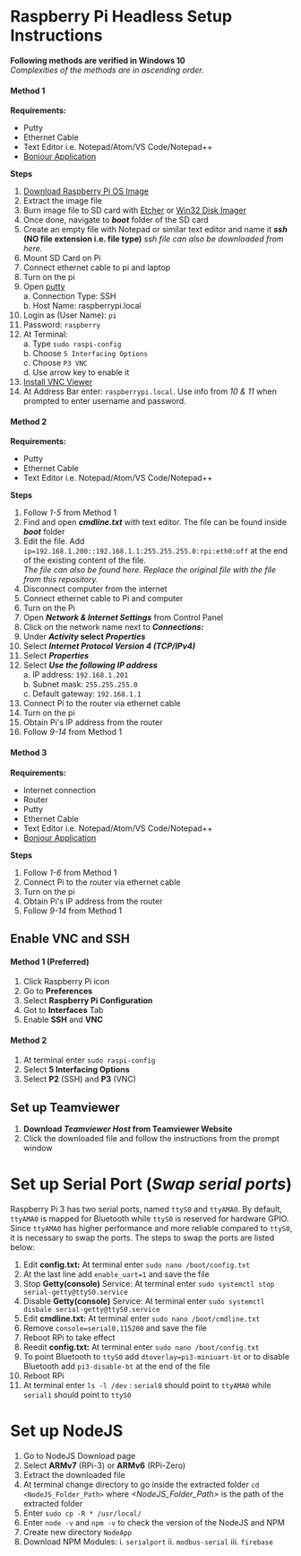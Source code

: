 # Raspberry Pi Headless Setup Instructions
**Following methods are verified in Windows 10**<br/>
*Complexities of the methods are in ascending order.*

#### **Method 1**
**Requirements:**
* Putty
* Ethernet Cable
* Text Editor i.e. Notepad/Atom/VS Code/Notepad++
* [Bonjour Application](https://support.apple.com/downloads/bonjour)<br/>


**Steps**<br/>
1. [Download Raspberry Pi OS Image](https://www.raspberrypi.org/downloads/raspbian/)
2. Extract the image file
3. Burn image file to SD card with [Etcher](https://etcher.io/) or [Win32 Disk Imager](https://sourceforge.net/projects/win32diskimager/)
4. Once done, navigate to ***boot*** folder of the SD card
5. Create an empty file with Notepad or similar text editor and name it ***ssh* (NO file extension i.e. file type)** *ssh file can also be downloaded from here.*
6. Mount SD Card on Pi
7. Connect ethernet cable to pi and laptop
8. Turn on the pi
9. Open [putty](https://www.putty.org/)<br/>
   a. Connection Type: SSH<br/>
   b. Host Name: raspberrypi.local
10. Login as (User Name): `pi`
11. Password: `raspberry`
12. At Terminal:<br/>
   a. Type `sudo raspi-config`<br/>
   b. Choose `5 Interfacing Options`<br/>
   c. Choose `P3 VNC`<br/>
   d. Use arrow key to enable it
13. [Install VNC Viewer](https://www.realvnc.com/en/connect/download/viewer/)
14. At Address Bar enter: `raspberrypi.local`. Use info from *10 & 11* when prompted to enter username and password.

#### **Method 2**
**Requirements:**
* Putty
* Ethernet Cable
* Text Editor i.e. Notepad/Atom/VS Code/Notepad++<br/>


**Steps**<br/>
1. Follow *1-5* from Method 1
6. Find and open ***cmdline.txt*** with text editor. The file can be found inside ***boot*** folder
7. Edit the file. Add `ip=192.168.1.200::192.168.1.1:255.255.255.0:rpi:eth0:off` at the end of the existing content of the file.<br/>
   *The file can also be found here. Replace the original file with the file from this repository.*
8. Disconnect computer from the internet
9. Connect ethernet cable to Pi and computer
10. Turn on the Pi
11. Open ***Network & Internet Settings*** from Control Panel
12. Click on the network name next to ***Connections:***
13. Under ***Activity* select *Properties***<br/>
14. Select ***Internet Protocol Version 4 (TCP/IPv4)***
15. Select ***Properties***<br/>
16. Select ***Use the following IP address***<br/>
    a. IP address: `192.168.1.201`<br/>
    b. Subnet mask: `255.255.255.0`<br/>
    c. Default gateway: `192.168.1.1`<br/>
17. Connect Pi to the router via ethernet cable
18. Turn on the pi
19. Obtain Pi's IP address from the router
20. Follow *9-14* from Method 1

#### **Method 3**
**Requirements:**
* Internet connection
* Router
* Putty
* Ethernet Cable
* Text Editor i.e. Notepad/Atom/VS Code/Notepad++
* [Bonjour Application](https://support.apple.com/downloads/bonjour)<br/>

**Steps**<br/>
1. Follow *1-6* from Method 1
7. Connect Pi to the router via ethernet cable
8. Turn on the pi
9. Obtain Pi's IP address from the router
10. Follow *9-14* from Method 1

## Enable VNC and SSH
#### **Method 1 (Preferred)**
1. Click Raspberry Pi icon
2. Go to **Preferences**
3. Select **Raspberry Pi Configuration**
4. Got to **Interfaces** Tab
5. Enable **SSH** and **VNC**

#### **Method 2**
1. At terminal enter `sudo raspi-config`
2. Select **5 Interfacing Options**
3. Select **P2** (SSH) and **P3** (VNC)

## Set up Teamviewer
1. **Download *Teamviewer Host* from Teamviewer Website**
2. Click the downloaded file and follow the instructions from the prompt window

# Set up Serial Port (***Swap serial ports***)
Raspberry Pi 3 has two serial ports, named `ttyS0` and `ttyAMA0`. By default, `ttyAMA0` is mapped for Bluetooth while `ttyS0` is reserved for hardware GPIO. Since `ttyAMA0` has higher performance and more reliable compared to `ttyS0`, it is necessary to swap the ports. The steps to swap the ports are listed below:
1. Edit **config.txt:** At terminal enter `sudo nano /boot/config.txt`
2. At the last line add `enable_uart=1` and save the file
3. Stop **Getty(console)** Service: At terminal enter `sudo systemctl stop serial-getty@ttyS0.service`
4. Disable **Getty(console)** Service: At terminal enter `sudo systemctl disbale serial-getty@ttyS0.service`
5. Edit **cmdline.txt:** At terminal enter `sudo nano /boot/cmdline.txt`
6. Remove `console=serial0,115200` and save the file
7. Reboot RPi to take effect
8. Reedit **config.txt:** At terminal enter `sudo nano /boot/config.txt`
9. To point Bluetooth to `ttyS0` add `dtoverlay=pi3-miniuart-bt` or to disable Bluetooth add `pi3-disable-bt` at the end of the file
10. Reboot RPi
11. At terminal enter `ls -l /dev` : `serial0` should point to `ttyAMA0` while `serial1` should point to `ttyS0`

# Set up NodeJS
1. Go to NodeJS Download page
2. Select **ARMv7** (RPi-3) or **ARMv6** (RPi-Zero)
3. Extract the downloaded file
4. At terminal change directory to go inside the extracted folder `cd <NodeJS_Folder_Path>` where *<NodeJS_Folder_Path>* is the path of the extracted folder
5. Enter `sudo cp -R * /usr/local/`
6. Enter `node -v` and `npm -v` to check the version of the NodeJS and NPM
7. Create new directory `NodeApp`
8. Download NPM Modules:
   i. `serialport`
   ii. `modbus-serial`
   iii. `firebase`